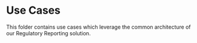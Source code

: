 # Use Cases
This folder contains use cases which leverage the common architecture of our Regulatory Reporting solution.
